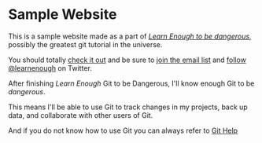 # Sample Website

This is a sample website made as a part of [*Learn Enough to be dangerous*](http:/learnenough.com/git-tutorial), possibly the greatest git tutorial in the universe.

You should totally [check it out](http:/learnenough.com/git-tutorial) and be sure to [join the email list](http:/learnenough.com/#email_list) and [follow @learnenough](http://twitter.com/learnenough) on Twitter.

After finishing *Learn Enough* Git to be Dangerous, I'll know enough Git to be *dangerous*.

This means I'll be able to use Git to track changes in my projects, back up data, and collaborate with other users of Git.

And if you do not know how to use Git you can always refer to [Git Help](http://help.github.com)
